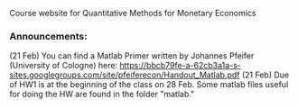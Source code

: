 Course website for Quantitative Methods for Monetary Economics

### Announcements:
(21 Feb) You can find a Matlab Primer written by Johannes Pfeifer (University of Cologne) here: https://bbcb79fe-a-62cb3a1a-s-sites.googlegroups.com/site/pfeiferecon/Handout_Matlab.pdf
(21 Feb) Due of HW1 is at the beginning of the class on 28 Feb.  Some matlab files useful for doing the HW are found in the folder "matlab."
